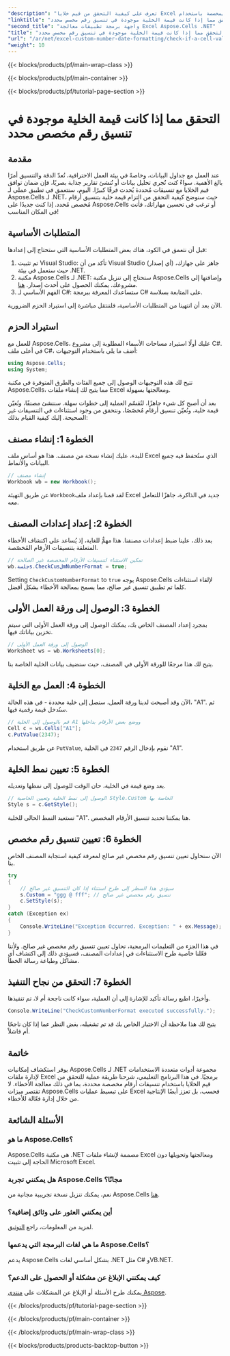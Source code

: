 ```yaml
---
"description": "تعرف على كيفية التحقق من قيم خلايا Excel مقابل تنسيقات الأرقام المخصصة باستخدام Aspose.Cells لـ .NET من خلال هذا البرنامج التعليمي خطوة بخطوة."
"linktitle": "التحقق مما إذا كانت قيمة الخلية موجودة في تنسيق رقم مخصص محدد"
"second_title": "واجهة برمجة تطبيقات معالجة Excel Aspose.Cells .NET"
"title": "التحقق مما إذا كانت قيمة الخلية موجودة في تنسيق رقم مخصص محدد"
"url": "/ar/net/excel-custom-number-date-formatting/check-if-a-cell-value-is-in-a-specific-custom-number-format/"
"weight": 10
---
```


{{< blocks/products/pf/main-wrap-class >}}

{{< blocks/products/pf/main-container >}}

{{< blocks/products/pf/tutorial-page-section >}}

# التحقق مما إذا كانت قيمة الخلية موجودة في تنسيق رقم مخصص محدد

## مقدمة

عند العمل مع جداول البيانات، وخاصةً في بيئة العمل الاحترافية، تُعدّ الدقة والتنسيق أمرًا بالغ الأهمية. سواءً كنت تُجري تحليل بيانات أو تُنشئ تقارير جذابة بصريًا، فإن ضمان توافق قيم الخلايا مع تنسيقات مُحددة يُحدث فرقًا كبيرًا. اليوم، سنتعمق في تطبيق عملي لـ Aspose.Cells لـ .NET، حيث سنوضح كيفية التحقق من التزام قيمة خلية بتنسيق أرقام مُخصص مُحدد. إذا كنت جديدًا على Aspose.Cells أو ترغب في تحسين مهاراتك، فأنت في المكان المناسب!

## المتطلبات الأساسية

قبل أن نتعمق في الكود، هناك بعض المتطلبات الأساسية التي ستحتاج إلى إعدادها:

1. تم تثبيت Visual Studio: تأكد من أن Visual Studio (أي إصدار) جاهز على جهازك، حيث سنعمل في بيئة .NET.
2. مكتبة Aspose.Cells لـ .NET: ستحتاج إلى تنزيل مكتبة Aspose.Cells وإضافتها إلى مشروعك. يمكنك الحصول على أحدث إصدار. [هنا](https://releases.aspose.com/cells/net/).
3. الفهم الأساسي لـ C#: ستساعدك المعرفة ببرمجة C# على المتابعة بسلاسة.

الآن بعد أن انتهينا من المتطلبات الأساسية، فلننتقل مباشرة إلى استيراد الحزم الضرورية.

## استيراد الحزم

للعمل مع Aspose.Cells، عليك أولًا استيراد مساحات الأسماء المطلوبة إلى مشروع C#. في أعلى ملف C#، أضف ما يلي باستخدام التوجيهات:

```csharp
using Aspose.Cells;
using System;
```

تتيح لك هذه التوجيهات الوصول إلى جميع الفئات والطرق المتوفرة في مكتبة Aspose.Cells، مما يتيح لك إنشاء ملفات Excel ومعالجتها بسهولة.

بعد أن أصبح كل شيء جاهزًا، لنُقسّم العملية إلى خطوات سهلة. سننشئ مصنفًا، ونُعيّن قيمة خلية، ونُعيّن تنسيق أرقام مُخصّصًا، ونتحقق من وجود استثناءات في التنسيقات غير الصحيحة. إليك كيفية القيام بذلك:

## الخطوة 1: إنشاء مصنف

للبدء، عليك إنشاء نسخة من مصنف. هذا هو أساس ملف Excel الذي ستُحفظ فيه جميع البيانات والأنماط.

```csharp
// إنشاء مصنف
Workbook wb = new Workbook();
```

عن طريق التهيئة `Workbook`لقد قمنا بإعداد ملف Excel جديد في الذاكرة، جاهزًا للتعامل معه.

## الخطوة 2: إعداد إعدادات المصنف

بعد ذلك، علينا ضبط إعدادات مصنفنا. هذا مهمٌّ للغاية، إذ يُساعد على اكتشاف الأخطاء المتعلقة بتنسيقات الأرقام المُخصّصة.

```csharp
// تمكين الاستثناء لتنسيقات الأرقام المخصصة غير الصالحة
wb.جلسةs.CheckCusلmNumberFormat = true;
```

Setting `CheckCustomNumberFormat` to `true` يوجه Aspose.Cells لإلقاء استثناءات كلما تم تطبيق تنسيق غير صالح، مما يسمح بمعالجة الأخطاء بشكل أفضل.

## الخطوة 3: الوصول إلى ورقة العمل الأولى

بمجرد إعداد المصنف الخاص بك، يمكنك الوصول إلى ورقة العمل الأولى التي سيتم تخزين بياناتك فيها.

```csharp
// الوصول إلى ورقة العمل الأولى
Worksheet ws = wb.Worksheets[0];
```

يتيح لك هذا مرجعًا للورقة الأولى في المصنف، حيث سنضيف بيانات الخلية الخاصة بنا.

## الخطوة 4: العمل مع الخلية

الآن وقد أصبحت لدينا ورقة العمل، سنصل إلى خلية محددة - في هذه الحالة، "A1". ثم سنُدخل قيمة رقمية فيها.

```csharp
// قم بالوصول إلى الخلية A1 ووضع بعض الأرقام بداخلها
Cell c = ws.Cells["A1"];
c.PutValue(2347);
```

عن طريق استخدام `PutValue`, نقوم بإدخال الرقم `2347` في الخلية "A1". 

## الخطوة 5: تعيين نمط الخلية

بعد وضع قيمة في الخلية، حان الوقت للوصول إلى نمطها وتعديله.

```csharp
// الوصول إلى نمط الخلية وتعيين الخاصية Style.Custom الخاصة بها
Style s = c.GetStyle();
```

نستعيد النمط الحالي للخلية "A1". هنا يمكننا تحديد تنسيق الأرقام المخصص.

## الخطوة 6: تعيين تنسيق رقم مخصص

الآن سنحاول تعيين تنسيق رقم مخصص غير صالح لمعرفة كيفية استجابة المصنف الخاص بنا.

```csharp
try
{
    // سيؤدي هذا السطر إلى طرح استثناء إذا كان التنسيق غير صالح
    s.Custom = "ggg @ fff"; // تنسيق رقم مخصص غير صالح
    c.SetStyle(s);
}
catch (Exception ex)
{
    Console.WriteLine("Exception Occurred. Exception: " + ex.Message);
}
```

في هذا الجزء من التعليمات البرمجية، نحاول تعيين تنسيق رقم مخصص غير صالح. ولأننا فعّلنا خاصية طرح الاستثناءات في إعدادات المصنف، فسيؤدي ذلك إلى اكتشاف أي مشاكل وطباعة رسالة الخطأ.

## الخطوة 7: التحقق من نجاح التنفيذ

وأخيرًا، اطبع رسالة تأكيد للإشارة إلى أن العملية، سواء كانت ناجحة أم لا، تم تنفيذها.

```csharp
Console.WriteLine("CheckCustomNumberFormat executed successfully.");
```

يتيح لك هذا ملاحظة أن الاختبار الخاص بك قد تم تشغيله، بغض النظر عما إذا كان ناجحًا أم فاشلاً.

## خاتمة

يوفر استكشاف إمكانيات Aspose.Cells لـ .NET مجموعة أدوات متعددة الاستخدامات لإدارة ملفات Excel برمجيًا. في هذا البرنامج التعليمي، شرحنا طريقة عملية للتحقق من قيم الخلايا باستخدام تنسيقات أرقام مخصصة محددة، بما في ذلك معالجة الأخطاء. لا تقتصر ميزات Aspose.Cells على تبسيط عمليات Excel فحسب، بل تعزز أيضًا الإنتاجية من خلال إدارة فعّالة للأخطاء.

## الأسئلة الشائعة

### ما هو Aspose.Cells؟
Aspose.Cells هي مكتبة .NET مصممة لإنشاء ملفات Excel ومعالجتها وتحويلها دون الحاجة إلى تثبيت Microsoft Excel.

### هل يمكنني تجربة Aspose.Cells مجانًا؟
نعم، يمكنك تنزيل نسخة تجريبية مجانية من Aspose.Cells [هنا](https://releases.aspose.com/).

### أين يمكنني العثور على وثائق إضافية؟
لمزيد من المعلومات، راجع [التوثيق](https://reference.aspose.com/cells/net/).

### ما هي لغات البرمجة التي يدعمها Aspose.Cells؟
يدعم Aspose.Cells بشكل أساسي لغات .NET مثل C# وVB.NET.

### كيف يمكنني الإبلاغ عن مشكلة أو الحصول على الدعم؟
يمكنك طرح الأسئلة أو الإبلاغ عن المشكلات على [منتدى Aspose](https://forum.aspose.com/c/cells/9).

{{< /blocks/products/pf/tutorial-page-section >}}

{{< /blocks/products/pf/main-container >}}

{{< /blocks/products/pf/main-wrap-class >}}

{{< blocks/products/products-backtop-button >}}